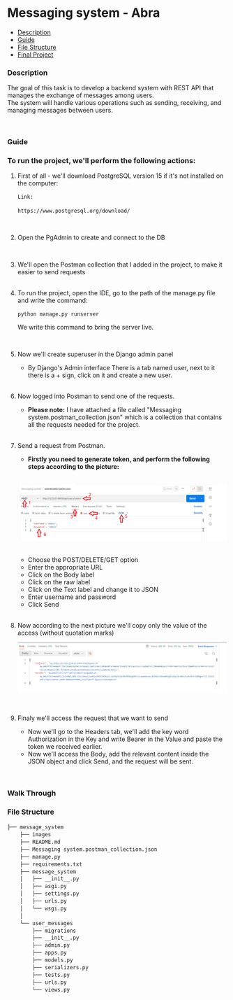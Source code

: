 # Messaging system - Abra 

- [Description](#Description)
- [Guide](#Guide)
- [File Structure](#File-Structure)
- [Final Project](#Final)
    

    
### Description

The goal of this task is to develop a backend system with REST API that manages the exchange of messages among users.
<br>
The system will handle various operations such as sending, receiving, and managing messages between users.

<br>

### Guide


### To run the project, we'll perform the following actions:



1. First of all - we'll download PostgreSQL version 15 if it's not installed on the computer:

    ```
   Link: 
   
    https://www.postgresql.org/download/
    ```
   <br>

2. Open the PgAdmin to create and connect to the DB

    <br>

3. We'll open the Postman collection that I added in the project, to make it easier to send requests
    <br> <br>
4. To run the project, open the IDE, go to the path of the manage.py file and write the command:

    ```
    python manage.py runserver
    ```
    We write this command to bring the server live.
   
   <br>
5. Now we'll create superuser in the Django admin panel

   * By Django's Admin interface
   There is a tab named user, next to it there is a + sign, click on it and create a new user.

   <br>


6. Now logged into Postman to send one of the requests.
   * **Please note:** I have attached a file called "Messaging system.postman_collection.json" which is a collection that contains all the requests needed for the project. 

   <br>
7. Send a request from Postman.
   * **Firstly you need to generate token, and perform the following steps according to the picture:**
   
   <br>
   
   ![](images/generate_token.png)

   <br>

   * Choose the POST/DELETE/GET option
   * Enter the appropriate URL
   * Click on the Body label
   * Click on the raw label
   * Click on the Text label and change it to JSON
   * Enter username and password
   * Click Send
   
   <br>

8. Now according to the next picture we'll copy only the value of the access (without quotation marks)
   

   ![](images/token_resp.png)

   <br>

9. Finaly we'll access the request that we want to send
     * Now we'll go to the Headers tab, we'll add the key word Authorization in the Key and write Bearer in the Value and paste the token we received earlier.
     * Now we'll access the Body, add the relevant content inside the JSON object and click Send, and the request will be sent.

<br>

### Walk Through

### File Structure

```sh
├── message_system
    ├── images
    ├── README.md
    ├── Messaging system.postman_collection.json
    ├── manage.py
    ├── requirements.txt
    ├── message_system
    │   ├── __init__.py
    │   ├── asgi.py
    │   ├── settings.py
    │   ├── urls.py
    │   └── wsgi.py
    │   
    └── user_messages
        ├── migrations
        ├── __init__.py
        ├── admin.py
        ├── apps.py
        ├── models.py
        ├── serializers.py
        ├── tests.py
        ├── urls.py
        └── views.py
```
